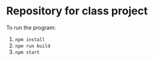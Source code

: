 # Repository for class project

To run the program:

1. `npm install`
2. `npm run build`
3. `npm start` 

